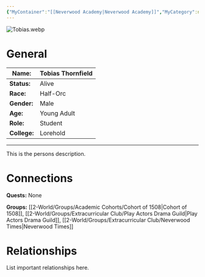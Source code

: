 ```yaml
---
{"MyContainer":"[[Neverwood Academy|Neverwood Academy]]","MyCategory":null,"image":"Tobias.webp","tags":["Category/People"],"obsidianUIMode":"preview","aliases":null,"NoteStatus":"❓","char_status":"Alive","char_race":"Half-Orc","char_gender":"Male","char_role":"Student","char_college":"Lorehold","char_items":null,"char_age":"Young Adult","parents":null,"children":null,"enemies":null,"allies":null,"siblings":null,"partner":null,"Connected_Quests":[],"Connected_Groups":["[[Cohort of 1508|Cohort of 1508]]","[[Play Actors Drama Guild|Play Actors Drama Guild]]","[[Neverwood Times|Neverwood Times]]"],"dg-publish":true,"dg-path":"World/People/Students/Tobias Thornfield.md","permalink":"/world/people/students/tobias-thornfield/","dgPassFrontmatter":true,"updated":"2025-10-04T12:07:36.000+01:00"}
---
```



![Tobias.webp](/img/user/z_Assets/character_art/NPCs/Cohort%20of%201508%20(Us)/Tobias.webp)
# General


| Name:        | Tobias Thornfield |
| ------------ | ----------------- |
| **Status:**  | Alive             |
| **Race:**    | Half-Orc          |
| **Gender:**  | Male              |
| **Age:**     | Young Adult       |
| **Role:**    | Student           |
| **College:** | Lorehold          |


---

This is the persons description. 


# Connections


**Quests:** None 

**Groups:** [[2-World/Groups/Academic Cohorts/Cohort of 1508\|Cohort of 1508]], [[2-World/Groups/Extracurricular Club/Play Actors Drama Guild\|Play Actors Drama Guild]], [[2-World/Groups/Extracurricular Club/Neverwood Times\|Neverwood Times]]


# Relationships

List important relationships here. 


